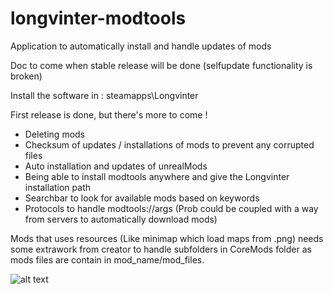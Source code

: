 # longvinter-modtools
Application to automatically install and handle updates of mods

Doc to come when stable release will be done (selfupdate functionality is broken)

Install the software in : steamapps\Longvinter

First release is done, but there's more to come !
  - Deleting mods
  - Checksum of updates / installations of mods to prevent any corrupted files
  - Auto installation and updates of unrealMods
  - Being able to install modtools anywhere and give the Longvinter installation path
  - Searchbar to look for available mods based on keywords
  - Protocols to handle modtools://args (Prob could be coupled with a way from servers to automatically download mods)

Mods that uses resources (Like minimap which load maps from .png) needs some extrawork from creator to handle subfolders in CoreMods folder as mods files are contain in mod_name/mod_files.

![alt text](https://github.com/tsukasaroot/longvinter-modtools/blob/master/readme-pics/img.png?raw=true)
